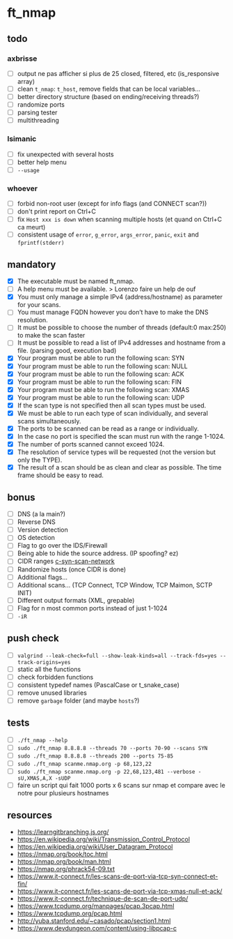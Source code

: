 # ft_nmap

## todo

### axbrisse

-   [ ] output ne pas afficher si plus de 25 closed, filtered, etc (is_responsive array)
-   [ ] clean `t_nmap`: `t_host`, remove fields that can be local variables...
-   [ ] better directory structure (based on ending/receiving threads?)
-   [ ] randomize ports
-   [ ] parsing tester
-   [ ] multithreading

### lsimanic

-   [ ] fix unexpected with several hosts
-   [ ] better help menu
-   [ ] `--usage`

### whoever

-   [ ] forbid non-root user (except for info flags (and CONNECT scan?))
-   [ ] don't print report on Ctrl+C
-   [ ] fix `Host xxx is down` when scanning multiple hosts (et quand on Ctrl+C ca meurt)
-   [ ] consistent usage of `error`, `g_error`, `args_error`, `panic`, `exit` and `fprintf(stderr)`

## mandatory

-   [x] The executable must be named ft_nmap.
-   [ ] A help menu must be available. > Lorenzo faire un help de ouf
-   [x] You must only manage a simple IPv4 (address/hostname) as parameter for your scans.
-   [ ] You must manage FQDN however you don’t have to make the DNS resolution.
-   [ ] It must be possible to choose the number of threads (default:0 max:250) to make the scan faster
-   [ ] It must be possible to read a list of IPv4 addresses and hostname from a file. (parsing good, execution bad)
-   [x] Your program must be able to run the following scan: SYN
-   [x] Your program must be able to run the following scan: NULL
-   [x] Your program must be able to run the following scan: ACK
-   [x] Your program must be able to run the following scan: FIN
-   [x] Your program must be able to run the following scan: XMAS
-   [x] Your program must be able to run the following scan: UDP
-   [x] If the scan type is not specified then all scan types must be used.
-   [x] We must be able to run each type of scan individually, and several scans simultaneously.
-   [x] The ports to be scanned can be read as a range or individually.
-   [x] In the case no port is specified the scan must run with the range 1-1024.
-   [x] The number of ports scanned cannot exceed 1024.
-   [x] The resolution of service types will be requested (not the version but only the TYPE).
-   [x] The result of a scan should be as clean and clear as possible. The time frame should be easy to read.

## bonus

-   [ ] DNS (a la main?)
-   [ ] Reverse DNS
-   [ ] Version detection
-   [ ] OS detection
-   [ ] Flag to go over the IDS/Firewall
-   [ ] Being able to hide the source address. (IP spoofing? ez)
-   [ ] CIDR ranges [c-syn-scan-network](https://github.com/williamchanrico/c-syn-scan-network)
-   [ ] Randomize hosts (once CIDR is done)
-   [ ] Additional flags...
-   [ ] Additional scans... (TCP Connect, TCP Window, TCP Maimon, SCTP INIT)
-   [ ] Different output formats (XML, grepable)
-   [ ] Flag for n most common ports instead of just 1-1024
-   [ ] `-iR`

## push check

-   [ ] `valgrind --leak-check=full --show-leak-kinds=all --track-fds=yes --track-origins=yes`
-   [ ] static all the functions
-   [ ] check forbidden functions
-   [ ] consistent typedef names (PascalCase or t_snake_case)
-   [ ] remove unused libraries
-   [ ] remove `garbage` folder (and maybe `hosts`?)

## tests

-   [ ] `./ft_nmap --help`
-   [ ] `sudo ./ft_nmap 8.8.8.8 --threads 70 --ports 70-90 --scans SYN`
-   [ ] `sudo ./ft_nmap 8.8.8.8 --threads 200 --ports 75-85`
-   [ ] `sudo ./ft_nmap scanme.nmap.org -p 68,123,22`
-   [ ] `sudo ./ft_nmap scanme.nmap.org -p 22,68,123,481 --verbose -sU,XMAS,A,X -sUDP`
-   [ ] faire un script qui fait 1000 ports x 6 scans sur nmap et compare avec le notre pour plusieurs hostnames

## resources

-   https://learngitbranching.js.org/
-   https://en.wikipedia.org/wiki/Transmission_Control_Protocol
-   https://en.wikipedia.org/wiki/User_Datagram_Protocol
-   https://nmap.org/book/toc.html
-   https://nmap.org/book/man.html
-   https://nmap.org/phrack54-09.txt
-   https://www.it-connect.fr/les-scans-de-port-via-tcp-syn-connect-et-fin/
-   https://www.it-connect.fr/les-scans-de-port-via-tcp-xmas-null-et-ack/
-   https://www.it-connect.fr/technique-de-scan-de-port-udp/
-   https://www.tcpdump.org/manpages/pcap.3pcap.html
-   https://www.tcpdump.org/pcap.html
-   http://yuba.stanford.edu/~casado/pcap/section1.html
-   https://www.devdungeon.com/content/using-libpcap-c
